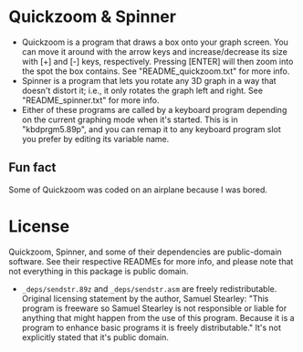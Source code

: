 # Quickzoom & Spinner

* Quickzoom is a program that draws a box onto your graph screen. You can move it around with the arrow keys and increase/decrease its size with [+] and [-] keys, respectively. Pressing [ENTER] will then zoom into the spot the box contains. See "README_quickzoom.txt" for more info.
* Spinner is a program that lets you rotate any 3D graph in a way that doesn't distort it; i.e., it only rotates the graph left and right. See "README_spinner.txt" for more info.
* Either of these programs are called by a keyboard program depending on the current graphing mode when it's started. This is in "kbdprgm5.89p", and you can remap it to any keyboard program slot you prefer by editing its variable name.

## Fun fact

Some of Quickzoom was coded on an airplane because I was bored.

# License

Quickzoom, Spinner, and some of their dependencies are public-domain software. See their respective READMEs for more info, and please note that not everything in this package is public domain.

* `_deps/sendstr.89z` and `_deps/sendstr.asm` are freely redistributable. Original licensing statement by the author, Samuel Stearley: "This program is freeware so Samuel Stearley is not responsible or liable for anything that might happen from the use of this program.  Because it is a program to enhance basic programs it is freely distributable." It's not explicitly stated that it's public domain.
